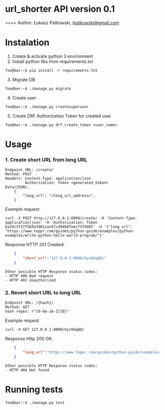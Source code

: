 # url_shorter API version 0.1
====
Author: Łukasz Patkowski, lpatkowski@gmail.com


Instalation
====
1. Create & activate python 3 environment
2. Install python libs from requirements.txt
```console
foo@bar:~$ pip install -r requirements.txt
```
3. Migrate DB
```console
foo@bar:~$ ./manage.py migrate
```
4. Create user
```console
foo@bar:~$ ./manage.py createsuperuser
```
5. Create DRF Authorization Token for created user
```console
foo@bar:~$ ./manage.py drf_create_token <user_name>
```

Usage
====
### 1. Create short URL from long URL

```
Endpoint URL: /create/
Method: POST
Headers: Content-Type: application/json
         Authorization: Token <generated_token>
Data(JSON):
    {
        "long_url": "<long_url_address>",
    }
```
Example request:
```console
curl -X POST http://127.0.0.1:8000/create/ -H 'Content-Type: application/json' -H 'Authorization: Token 6a29c3f37f58443981cac67cd94b8feecf3f940f' -d '{"long_url": "https://www.toppr.com/guides/python-guide/examples/python-examples/write-python-hello-world-program/"}'
```
Response HTTP 201 Created:
```json
    {
        "short_url":"127.0.0.1:8000/bycHGqQO/"
    }
```
```
Other possible HTTP Response status codes:
- HTTP 400 Bad request
- HTTP 401 Unauthorized
```

### 2. Revert short URL to long URL
```
Endpoint URL: /{hash}/
Method: GET
hash regex: r"[0-9a-zA-Z]{8}"
```
Example request
```console
curl -X GET 127.0.0.1:8000/bycHGqQO/
```
Response Http 200 OK:
```json
    {
        "long_url":"https://www.toppr.com/guides/python-guide/examples/python-examples/write-python-hello-world-program/"
    }
```
```
Other possible HTTP Response status codes:
- HTTP 404 Not found
```

Running tests
====
```console
foo@bar:~$ ./manage.py test
```

